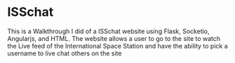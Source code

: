 # ISSchat
This is a Walkthrough I did of a ISSchat website using Flask, Socketio, Angularjs, and HTML. The website allows a user to go to the site to watch the Live feed of the International Space Station and have the ability to pick a username to live chat others on the site
